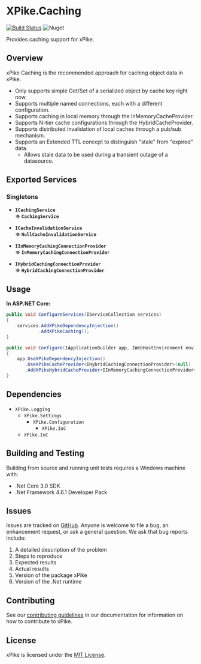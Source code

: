 # XPike.Caching

[![Build Status](https://dev.azure.com/xpike/xpike/_apis/build/status/xpike-caching?branchName=master)](https://dev.azure.com/xpike/xpike/_build/latest?definitionId=8&branchName=master)
![Nuget](https://img.shields.io/nuget/v/XPike.Caching)

Provides caching support for xPike.

## Overview

xPike Caching is the recommended approach for caching object data in xPike.

- Only supports simple Get/Set of a serialized object by cache key right now.
- Supports multiple named connections, each with a different configuration.
- Supports caching in local memory through the InMemoryCacheProvider.
- Supports N-tier cache configurations through the HybridCacheProvider.
- Supports distributed invalidation of local caches through a pub/sub mechanism.
- Supports an Extended TTL concept to distinguish "stale" from "expired" data.
    - Allows stale data to be used during a transient outage of a datasource.

## Exported Services

### Singletons

- **`ICachingService`**  
  **=> `CachingService`**

- **`ICacheInvalidationService`**  
  **=> `NullCacheInvalidationService`**

- **`IInMemoryCachingConnectionProvider`**  
  **=> `InMemoryCachingConnectionProvider`**

- **`IHybridCachingConnectionProvider`**  
  **=> `HybridCachingConnectionProvider`**

## Usage

**In ASP.NET Core:**

```csharp
public void ConfigureServices(IServiceCollection services)
{
    services.AddXPikeDependencyInjection()
            .AddXPikeCaching();
}

public void Configure(IApplicationBuilder app, IWebHostEnvironment env)
{
    app.UseXPikeDependencyInjection()
       .UseXPikeCacheProvider<IHybridCachingConnectionProvider>(null)
       .AddXPikeHybridCacheProvider<IInMemoryCachingConnectionProvider>(null);
}
```

## Dependencies

- `XPike.Logging`
  - `XPike.Settings`
    - `XPike.Configuration`
      - `XPike.IoC`
  - `XPike.IoC`

## Building and Testing

Building from source and running unit tests requires a Windows machine with:

* .Net Core 3.0 SDK
* .Net Framework 4.6.1 Developer Pack

## Issues

Issues are tracked on [GitHub](https://github.com/xpike/xpike-caching/issues). Anyone is welcome to file a bug,
an enhancement request, or ask a general question. We ask that bug reports include:

1. A detailed description of the problem
2. Steps to reproduce
3. Expected results
4. Actual results
5. Version of the package xPike
6. Version of the .Net runtime

## Contributing

See our [contributing guidelines](https://github.com/xpike/documentation/blob/master/docfx_project/articles/contributing.md)
in our documentation for information on how to contribute to xPike.

## License

xPike is licensed under the [MIT License](LICENSE).
